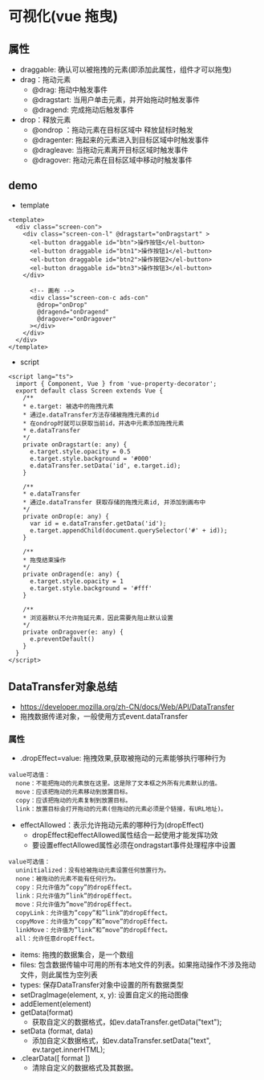 # 可视化(vue 拖曳)

## 属性
  - draggable: 确认可以被拖拽的元素(即添加此属性，组件才可以拖曳)
  - drag：拖动元素
    - @drag: 拖动中触发事件
    - @dragstart: 当用户单击元素，并开始拖动时触发事件
    - @dragend: 完成拖动后触发事件
  - drop：释放元素
    - @ondrop ：拖动元素在目标区域中 释放鼠标时触发
    - @dragenter: 拖起来的元素进入到目标区域中时触发事件
    - @dragleave: 当拖动元素离开目标区域时触发事件
    - @dragover: 拖动元素在目标区域中移动时触发事件

## demo

- template

```
<template>
  <div class="screen-con">
    <div class="screen-con-l" @dragstart="onDragstart" >
      <el-button draggable id="btn">操作按钮</el-button>
      <el-button draggable id="btn1">操作按钮1</el-button>
      <el-button draggable id="btn2">操作按钮2</el-button>
      <el-button draggable id="btn3">操作按钮3</el-button>
    </div>

      <!-- 画布 -->
      <div class="screen-con-c ads-con"  
        @drop="onDrop"
        @dragend="onDragend" 
        @dragover="onDragover"
      ></div>
    </div>
  </div>
</template>
```

- script

```
<script lang="ts">
  import { Component, Vue } from 'vue-property-decorator';
  export default class Screen extends Vue {
    /**
    * e.target: 被选中的拖拽元素
    * 通过e.dataTransfer方法存储被拖拽元素的id
    * 在ondrop时就可以获取当前id，并选中元素添加拖拽元素
    * e.dataTransfer
    */
    private onDragstart(e: any) {
      e.target.style.opacity = 0.5
      e.target.style.background = '#000'
      e.dataTransfer.setData('id', e.target.id);
    }

    /**
    * e.dataTransfer
    * 通过e.dataTransfer 获取存储的拖拽元素id, 并添加到画布中
    */
    private onDrop(e: any) {
      var id = e.dataTransfer.getData('id');
      e.target.appendChild(document.querySelector('#' + id));
    }

    /**
    * 拖曳结束操作
    */
    private onDragend(e: any) {
      e.target.style.opacity = 1
      e.target.style.background = '#fff'
    }

    /**
    * 浏览器默认不允许拖延元素，因此需要先阻止默认设置
    */
    private onDragover(e: any) {
      e.preventDefault()
    }
  }
</script>
```

## DataTransfer对象总结

- https://developer.mozilla.org/zh-CN/docs/Web/API/DataTransfer
- 拖拽数据传递对象，一般使用方式event.dataTransfer

### 属性

- .dropEffect=value: 拖拽效果,获取被拖动的元素能够执行哪种行为

```
value可选值：
  none：不能把拖动的元素放在这里。这是除了文本框之外所有元素默认的值。
  move：应该把拖动的元素移动到放置目标。
  copy：应该把拖动的元素复制到放置目标。
  link：放置目标会打开拖动的元素(但拖动的元素必须是个链接，有URL地址)。
```

- effectAllowed：表示允许拖动元素的哪种行为(dropEffect)
  - dropEffect和effectAllowed属性结合一起使用才能发挥功效
  - 要设置effectAllowed属性必须在ondragstart事件处理程序中设置
```
value可选值：
  uninitialized：没有给被拖动元素设置任何放置行为。
  none：被拖动的元素不能有任何行为。
  copy：只允许值为”copy”的dropEffect。
  link：只允许值为”link”的dropEffect。
  move：只允许值为”move”的dropEffect。
  copyLink：允许值为”copy”和”link”的dropEffect。
  copyMove：允许值为”copy”和”move”的dropEffect。
  linkMove：允许值为”link”和”move”的dropEffect。
  all：允许任意dropEffect。
```

- items: 拖拽的数据集合，是一个数组
- files: 包含数据传输中可用的所有本地文件的列表。如果拖动操作不涉及拖动文件，则此属性为空列表
- types: 保存DataTransfer对象中设置的所有数据类型
- setDragImage(element, x, y): 设置自定义的拖动图像
- addElement(element)
- getData(format)
  - 获取自定义的数据格式，如ev.dataTransfer.getData("text");
- setData (format, data)
  - 添加自定义数据格式，如ev.dataTransfer.setData("text", ev.target.innerHTML);
- .clearData([ format ])
  - 清除自定义的数据格式及其数据。

